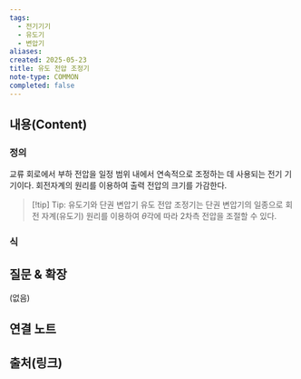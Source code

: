 ```yaml
---
tags:
  - 전기기기
  - 유도기
  - 변압기
aliases: 
created: 2025-05-23
title: 유도 전압 조정기
note-type: COMMON
completed: false
---
```


## 내용(Content)
### 정의

교류 회로에서 부하 전압을 일정 범위 내에서 연속적으로 조정하는 데 사용되는 전기 기기이다. 회전자계의 원리를 이용하여 출력 전압의 크기를 가감한다.

>[!tip] Tip: 유도기와 단권 변압기
>유도 전압 조정기는 단권 변압기의 일종으로 회전 자계(유도기) 원리를 이용하여 $\theta$각에 따라 2차측 전압을 조절할 수 있다.

### 식

## 질문 & 확장

(없음)

## 연결 노트

## 출처(링크)